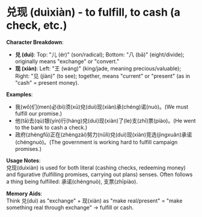 # **兑现 (duìxiàn) - to fulfill, to cash (a check, etc.)**

**Character Breakdown**:  
- **兑 (duì)**: Top: "儿 (ér)" (son/radical); Bottom: "八 (bā)" (eight/divide); originally means "exchange" or "convert."  
- **现 (xiàn)**: Left: "王 (wáng)" (king/jade, meaning precious/valuable); Right: "见 (jiàn)" (to see); together, means "current" or "present" (as in "cash" = present money).

**Examples**:  
- 我(wǒ)们(men)必(bì)须(xū)兌(duì)现(xiàn)承(chéng)诺(nuò)。(We must fulfill our promise.)  
- 他(tā)去(qù)银(yín)行(háng)兌(duì)现(xiàn)了(le)支(zhī)票(piào)。(He went to the bank to cash a check.)  
- 政府(zhèngfǔ)正在(zhèngzài)努力(nǔlì)兌(duì)现(xiàn)竞选(jìngxuǎn)承诺(chéngnuò)。(The government is working hard to fulfill campaign promises.)

**Usage Notes**:  
兌现(duìxiàn) is used for both literal (cashing checks, redeeming money) and figurative (fulfilling promises, carrying out plans) senses. Often follows a thing being fulfilled: 承诺(chéngnuò), 支票(zhīpiào).

**Memory Aids**:  
Think 兑(duì) as "exchange" + 现(xiàn) as "make real/present" = "make something real through exchange" → fulfill or cash.